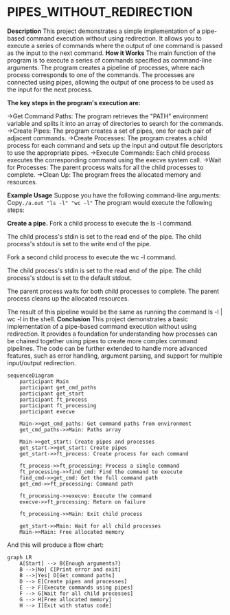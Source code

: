 # PIPES_WITHOUT_REDIRECTION
**Description**
This project demonstrates a simple implementation of a pipe-based command execution without using redirection. It allows you to execute a series of commands where the output of one command is passed as the input to the next command.
**How it Works**
The main function of the program is to execute a series of commands specified as command-line arguments. The program creates a pipeline of processes, where each process corresponds to one of the commands. The processes are connected using pipes, allowing the output of one process to be used as the input for the next process.

**The key steps in the program's execution are:**

->Get Command Paths: The program retrieves the "PATH" environment variable and splits it into an array of directories to search for the commands.
->Create Pipes: The program creates a set of pipes, one for each pair of adjacent commands.
->Create Processes: The program creates a child process for each command and sets up the input and output file descriptors to use the appropriate pipes.
->Execute Commands: Each child process executes the corresponding command using the execve system call.
->Wait for Processes: The parent process waits for all the child processes to complete.
->Clean Up: The program frees the allocated memory and resources.

**Example Usage**
Suppose you have the following command-line arguments:
Copy```./a.out "ls -l" "wc -l"```
The program would execute the following steps:

**Create a pipe.**
Fork a child process to execute the ls -l command.

The child process's stdin is set to the read end of the pipe.
The child process's stdout is set to the write end of the pipe.


Fork a second child process to execute the wc -l command.

The child process's stdin is set to the read end of the pipe.
The child process's stdout is set to the default stdout.


The parent process waits for both child processes to complete.
The parent process cleans up the allocated resources.

The result of this pipeline would be the same as running the command ls -l | wc -l in the shell.
**Conclusion**
This project demonstrates a basic implementation of a pipe-based command execution without using redirection. It provides a foundation for understanding how processes can be chained together using pipes to create more complex command pipelines. The code can be further extended to handle more advanced features, such as error handling, argument parsing, and support for multiple input/output redirection.

```mermaid
sequenceDiagram
    participant Main
    participant get_cmd_paths
    participant get_start
    participant ft_process
    participant ft_processing
    participant execve
    
    Main->>get_cmd_paths: Get command paths from environment
    get_cmd_paths->>Main: Paths array
    
    Main->>get_start: Create pipes and processes
    get_start->>get_start: Create pipes
    get_start->>ft_process: Create process for each command
    
    ft_process->>ft_processing: Process a single command
    ft_processing->>find_cmd: Find the command to execute
    find_cmd->>get_cmd: Get the full command path
    get_cmd->>ft_processing: Command path
    
    ft_processing->>execve: Execute the command
    execve->>ft_processing: Return on failure
    
    ft_processing->>Main: Exit child process
    
    get_start->>Main: Wait for all child processes
    Main->>Main: Free allocated memory
```

And this will produce a flow chart:

```mermaid
graph LR
    A[Start] --> B{Enough arguments?}
    B -->|No| C[Print error and exit]
    B -->|Yes| D[Get command paths]
    D --> E[Create pipes and processes]
    E --> F[Execute commands using pipes]
    F --> G[Wait for all child processes]
    G --> H[Free allocated memory]
    H --> I[Exit with status code]
```
